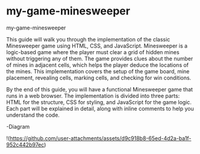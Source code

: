 # my-game-minesweeper
my-game-minesweeper

This guide will walk you through the implementation of the classic Minesweeper game using HTML, CSS, and JavaScript. Minesweeper is a logic-based game where the player must clear a grid of hidden mines without triggering any of them. The game provides clues about the number of mines in adjacent cells, which helps the player deduce the locations of the mines. This implementation covers the setup of the game board, mine placement, revealing cells, marking cells, and checking for win conditions.

By the end of this guide, you will have a functional Minesweeper game that runs in a web browser. The implementation is divided into three parts: HTML for the structure, CSS for styling, and JavaScript for the game logic. Each part will be explained in detail, along with inline comments to help you understand the code.

-Diagram

!(https://github.com/user-attachments/assets/d9c918b8-65ed-4d2a-ba1f-952c442b97ec)
